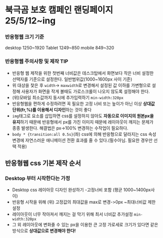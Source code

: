 # 북극곰 보호 캠페인 랜딩페이지 25/5/12~ing
### 반응형웹 크기 기준
 desktop 1250~1920 
 Tablet 1249~850 
 mobile 849~320 
 ### 반응형웹 주의사항 및 제작  TIP
 * 반응형 웹 제작을 위한 첫번째 너비값은 데스크탑에서 화면보다 작은 너비 설정한 선택자를 기준으로 설정한다. 일반범위값(1000~1600px 사이 기준)
 * 위 대상을 찿은 후 `width`-> `maxwidth`로 변경해서 설정된 값 이하를 가변형으로 설정해 사용자가 화면을 작게 볼때도 가로스크롤이 나오지 않도록 설정해야 한다.
 * (위)모바일 최소값까지 동시에 추가입력하기 `min-width:320px`
 * 반응형웹을 편하게 수정하려면 꼭 필요한 고정 너비 또는 높이가 아닌 이상 **상대값단위(fr,%)를 이용해서 디자인**하는 것이 좋다
 * `img`태그로 요소를 삽입하면 css를 설정하지 않아도 **자동으로 이미지의 원본px을 유지**하기 때문에 반응형에서 px를 가진 이미지 때문에 레이아웃이 깨지는 문제가 종종 발생한다. 해결법은 px->100% 변경하는 수작업이 필요하다.
 * `body * {transition:all 0.5s}`(좌) css에 의해 반응형으로 달라지는 css 속성변경에 자연스러운 애니메이션 전환 효과를 줄 수 있다.(필수아님. 필요한 경우만 선택 적용)
 ## 반응형웹 css 기본 제작 순서
 ### Desktop 부터 시작한다는 가정
 * Desktop css 레이아웃 디자인 완성하기 -고정너비 포함 (평균 1000~1400px사이)
 * 반응형 시작을 위해 (위) 고정값의 최대값을 max로 변경->0px ~최대너비값 제한 설정
 * 레이아웃이 너무 작아져서 깨지는 걸 막기 위해 최서 너비값 추가설정 `min-width:320px`
 * 그 외 레이아웃에 변화줄 수 있는 px을 이용한 큰 고정 가로세로 크기가 있다면 같은 방식으로 **상대값으로 변경해야 한다!**